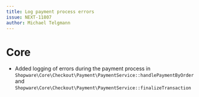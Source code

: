```yaml
---
title: Log payment process errors
issue: NEXT-11807
author: Michael Telgmann
---
```

# Core
*  Added logging of errors during the payment process in `Shopware\Core\Checkout\Payment\PaymentService::handlePaymentByOrder` and `Shopware\Core\Checkout\Payment\PaymentService::finalizeTransaction`
